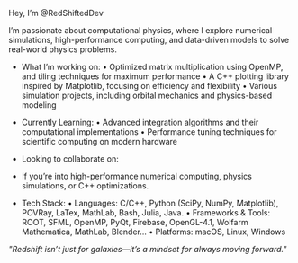 Hey, I’m @RedShiftedDev

I’m passionate about computational physics, where I explore numerical simulations, high-performance computing, and data-driven models to solve real-world physics problems.

- What I’m working on:
	•	Optimized matrix multiplication using OpenMP, and tiling techniques for maximum performance
	•	A C++ plotting library inspired by Matplotlib, focusing on efficiency and flexibility
	•	Various simulation projects, including orbital mechanics and physics-based modeling

- Currently Learning:
	•	Advanced integration algorithms and their computational implementations
	•	Performance tuning techniques for scientific computing on modern hardware

- Looking to collaborate on:

- If you’re into high-performance numerical computing, physics simulations, or C++ optimizations.

- Tech Stack:
	•	Languages: C/C++, Python (SciPy, NumPy, Matplotlib), POVRay, LaTex, MathLab, Bash, Julia, Java.
	•	Frameworks & Tools: ROOT, SFML, OpenMP, PyQt, Firebase, OpenGL-4.1, Wolfarm Mathematica, MathLab, Blender...
	•	Platforms: macOS, Linux, Windows

*"Redshift isn’t just for galaxies—it’s a mindset for always moving forward."* 
